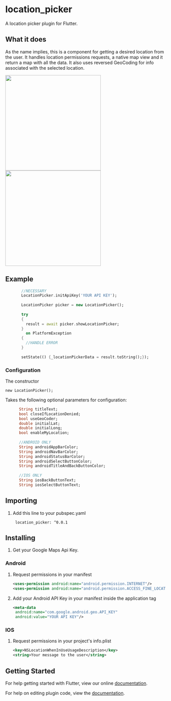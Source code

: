 # location_picker

A location picker plugin for Flutter.
 
## What it does

As the name implies, this is a component for getting a desired location from the user. 
It handles location permissions requests, a native map view and it return a map with all the data.
It also uses reversed GeoCoding for info associated with the selected location.     

<img src="https://raw.githubusercontent.com/touwolf/location_picker/master/android.jpg" width="300">    <img src="https://raw.githubusercontent.com/touwolf/location_picker/master/ios.jpeg" width="300">


## Example

 ```dart
        //NECESSARY
        LocationPicker.initApiKey('YOUR API KEY');
        
        LocationPicker picker = new LocationPicker();
        
        try 
        {
          result = await picker.showLocationPicker;
        } 
          on PlatformException 
        {
          //HANDLE ERROR
        }
        
        setState(() {_locationPickerData = result.toString();});
 ```

### Configuration

The constructor
    
    new LocationPicker();
    
Takes the following optional parameters for configuration:

```dart
      String titleText;
      bool closeIfLocationDenied;
      bool useGeoCoder;
      double initialLat;
      double initialLong;
      bool enableMyLocation;
    
      //ANDROID ONLY
      String androidAppBarColor;
      String androidNavBarColor;
      String androidStatusBarColor;
      String androidSelectButtonColor;
      String androidTitleAndBackButtonColor;
    
      //IOS ONLY
      String iosBackButtonText;
      String iosSelectButtonText;
```

## Importing 

1. Add this line to your pubspec.yaml

        location_picker: ^0.0.1

## Installing

1. Get your Google Maps Api Key.

### Android

1. Request permissions in your manifest

    ```xml
    <uses-permission android:name="android.permission.INTERNET"/>
    <uses-permission android:name="android.permission.ACCESS_FINE_LOCATION"/>
    ``` 

2. Add your Android API Key in your manifest inside the application tag

    ```xml
    <meta-data
     android:name="com.google.android.geo.API_KEY"
     android:value="YOUR API KEY"/>
    ```
     
### IOS

1. Request permissions in your project's info.plist

    ```xml
   <key>NSLocationWhenInUseUsageDescription</key>
   <string>Your message to the user</string>
  	```



## Getting Started

For help getting started with Flutter, view our online
[documentation](https://flutter.io/).

For help on editing plugin code, view the [documentation](https://flutter.io/platform-plugins/#edit-code).
